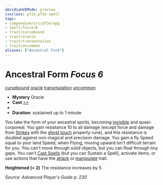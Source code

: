 ```yaml
---
obsidianUIMode: preview
cssclass: pf2e,pf2e-spell
tags:
- compendium/src/pf2e/apg
- spell/focus/6
- trait/cursebound
- trait/oracle
- trait/transmutation
- trait/uncommon
aliases: ["Ancestral Form"]
---
```

# Ancestral Form *Focus 6*   
[cursebound](cursebound-apg.md "Cursebound Spell Trait")  [oracle](Reference/Rules/Traits/oracle-apg.md "Oracle Class Trait")  [transmutation](transmutation.md "Transmutation School Trait")  [uncommon](uncommon.md "Uncommon Rarity Trait")  

- **Mystery** Oracle
- **Cast** [>>](chapter-9-playing-the-game.md#Actions "Two-Action") 
- 
- **Duration**: sustained up to 1 minute

You take the form of your ancestral spirits, becoming [invisible](conditions.md#Invisible) and quasi-corporeal. You gain resistance 10 to all damage (except force and damage from [Strikes](strike.md) with the [ghost touch](ghost-touch.md) property rune), and this resistance is doubled against non-magical and precision damage. You gain a fly Speed equal to your land Speed; when Flying, moving upward isn't difficult terrain for you. You can't move through solid objects, but you can float through tiny gaps. You can't [Cast Spells](cast-a-spell.md) (but you can Sustain a Spell), activate items, or use actions that have the [attack](attack.md "Attack Combat Trait") or [manipulate](manipulate.md "Manipulate General Trait") trait.

**Heightened (+ 2)** The resistance increases by 5.

*Source: Advanced Player's Guide p. 230*